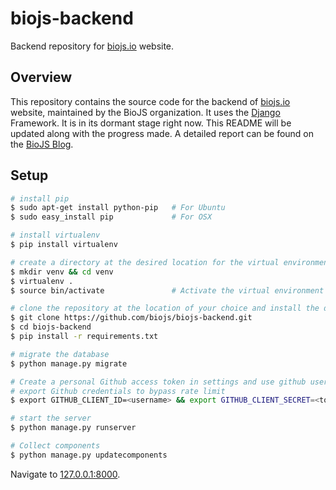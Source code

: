 # biojs-backend
Backend repository for [biojs.io](biojs.io) website.

## Overview

This repository contains the source code for the backend of [biojs.io](biojs.io) website, maintained by the BioJS organization.
It uses the [Django](https://www.djangoproject.com/) Framework. It is in its dormant stage right now. This README will be updated along with the progress made. A detailed report can be found on the [BioJS Blog](http://biojs.net/).

## Setup

``` bash
# install pip
$ sudo apt-get install python-pip   # For Ubuntu
$ sudo easy_install pip             # For OSX

# install virtualenv
$ pip install virtualenv

# create a directory at the desired location for the virtual environment and create the environment
$ mkdir venv && cd venv
$ virtualenv .
$ source bin/activate               # Activate the virtual environment

# clone the repository at the location of your choice and install the dependencies
$ git clone https://github.com/biojs/biojs-backend.git
$ cd biojs-backend
$ pip install -r requirements.txt

# migrate the database
$ python manage.py migrate

# Create a personal Github access token in settings and use github username for CLIENT_ID
# export Github credentials to bypass rate limit
$ export GITHUB_CLIENT_ID=<username> && export GITHUB_CLIENT_SECRET=<token>

# start the server
$ python manage.py runserver

# Collect components
$ python manage.py updatecomponents
```

Navigate to [127.0.0.1:8000](http://127.0.0.1:8000/).
